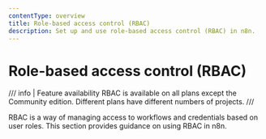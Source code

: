 ```yaml
---
contentType: overview
title: Role-based access control (RBAC)
description: Set up and use role-based access control (RBAC) in n8n.
---
```


# Role-based access control (RBAC)

/// info | Feature availability
RBAC is available on all plans except the Community edition. Different plans have different numbers of projects.
///

RBAC is a way of managing access to workflows and credentials based on user roles. This section provides guidance on using RBAC in n8n.





